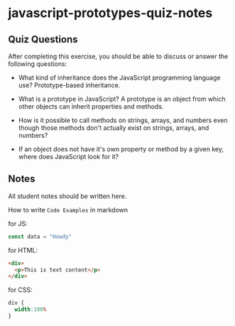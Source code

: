 # javascript-prototypes-quiz-notes

## Quiz Questions

After completing this exercise, you should be able to discuss or answer the following questions:

- What kind of inheritance does the JavaScript programming language use?
Prototype-based inheritance.
- What is a prototype in JavaScript?
A prototype is an object from which other objects can inherit properties and methods.
- How is it possible to call methods on strings, arrays, and numbers even though those methods don't actually exist on strings, arrays, and numbers?

- If an object does not have it's own property or method by a given key, where does JavaScript look for it?

## Notes

All student notes should be written here.


How to write `Code Examples` in markdown

for JS:
```javascript
const data = "Howdy"
```

for HTML:
```html
<div>
  <p>This is text content</p>
</div>
```

for CSS:
```css
div {
  width:100%
}
```
